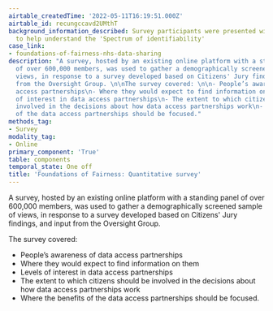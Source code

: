 ```yaml
---
airtable_createdTime: '2022-05-11T16:19:51.000Z'
airtable_id: recungccavd2UMthT
background_information_described: Survey participants were presented with an image
  to help understand the 'Spectrum of identifiability'
case_link:
- foundations-of-fairness-nhs-data-sharing
description: "A survey, hosted by an existing online platform with a standing panel
  of over 600,000 members, was used to gather a demographically screened sample of
  views, in response to a survey developed based on Citizens' Jury findings, and input
  from the Oversight Group. \n\nThe survey covered: \n\n- People’s awareness of data
  access partnerships\n- Where they would expect to find information on them\n- Levels
  of interest in data access partnerships\n- The extent to which citizens should be
  involved in the decisions about how data access partnerships work\n- Where the benefits
  of the data access partnerships should be focused."
methods_tag:
- Survey
modality_tag:
- Online
primary_component: 'True'
table: components
temporal_state: One off
title: 'Foundations of Fairness: Quantitative survey'
---
```


A survey, hosted by an existing online platform with a standing panel of over 600,000 members, was used to gather a demographically screened sample of views, in response to a survey developed based on Citizens' Jury findings, and input from the Oversight Group. 

The survey covered: 

- People’s awareness of data access partnerships
- Where they would expect to find information on them
- Levels of interest in data access partnerships
- The extent to which citizens should be involved in the decisions about how data access partnerships work
- Where the benefits of the data access partnerships should be focused.